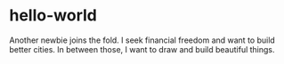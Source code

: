 # hello-world
Another newbie joins the fold.
I seek financial freedom and want to build better cities. In between those, I want to draw and build beautiful things.
